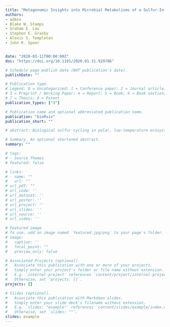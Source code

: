 ```yaml
---
title: "Metagenomic Insights into Microbial Metabolisms of a Sulfur-Influenced Glacial Ecosystem" 
authors:
- admin
- Blake W. Stamps
- Graham E. Lau
- Stephen E. Grasby
- Alexis S. Templeton
- John R. Spear


date: "2020-03-11T00:00:00Z"
doi: "https://doi.org/10.1101/2020.01.31.929786"

# Schedule page publish date (NOT publication's date).
publishDate: ""

# Publication type.
# Legend: 0 = Uncategorized; 1 = Conference paper; 2 = Journal article;
# 3 = Preprint / Working Paper; 4 = Report; 5 = Book; 6 = Book section;
# 7 = Thesis; 8 = Patent
publication_types: ["3"]

# Publication name and optional abbreviated publication name.
publication: "bioRxiv"
publication_short: ""

# abstract: Biological sulfur cycling in polar, low-temperature ecosystems is an understudied phenomenon in part due to difficulty of access and the ephemeral nature of such environments. One such environment where sulfur cycling plays an important role in microbial metabolisms is located at Borup Fiord Pass (BFP) in the Canadian High Arctic. Here, transient springs emerge from the toe of a glacier creating a large proglacial aufeis (spring-derived ices) that are often covered in bright yellow/white sulfur, sulfate, and carbonate mineral precipitates that are accompanied by a strong odor of hydrogen sulfide. Metagenomic sequencing from multiple sample types at sites across the BFP glacial system produced 31 highly complete metagenome assembled genomes (MAGs) that were queried for sulfur-, nitrogen- and carbon-cycling/metabolism genes. Sulfur cycling, especially within the Sox complex of enzymes, was widespread across the isolated MAGs and taxonomically associated with the bacterial classes Alpha-, Beta-, Gamma-, and Epsilon- Proteobacteria. While this does agree with previous research from BFP implicating organisms within the Gamma- and Epsilon- Proteobacteria as the primary classes responsible for sulfur oxidation, our new data suggests putative sulfur oxidation by organisms within Alpha- and Beta- Proteobacterial classes which was not predicted. These findings indicate that in a low-temperature, ephemeral sulfur-based environment such as this, functional redundancy may be a key mechanism that microorganisms use to co-exist whenever energy is limited and/or focused by redox chemistry.

# Summary. An optional shortened abstract.
summary: ""

# tags:
# - Source Themes
# featured: false

# links:
# - name: ""
#   url: ""
# url_pdf: ""
# url_code: ''
# url_dataset: ''
# url_poster: ''
# url_project: ''
# url_slides: ''
# url_source: ''
# url_video: ''

# Featured image
# To use, add an image named `featured.jpg/png` to your page's folder. 
# image:
#   caption: ''
#   focal_point: ""
#   preview_only: false

# Associated Projects (optional).
#   Associate this publication with one or more of your projects.
#   Simply enter your project's folder or file name without extension.
#   E.g. `internal-project` references `content/project/internal-project/index.md`.
#   Otherwise, set `projects: []`.
projects: []

# Slides (optional).
#   Associate this publication with Markdown slides.
#   Simply enter your slide deck's filename without extension.
#   E.g. `slides: "example"` references `content/slides/example/index.md`.
#   Otherwise, set `slides: ""`.
slides: example
---
```


<!--- {{% alert note %}}
Click the *Cite* button above to demo the feature to enable visitors to import publication metadata into their reference management software.
{{% /alert %}}

{{% alert note %}}
Click the *Slides* button above to demo Academic's Markdown slides feature.
{{% /alert %}}

Supplementary notes can be added here, including [code and math](https://sourcethemes.com/academic/docs/writing-markdown-latex/). --->
